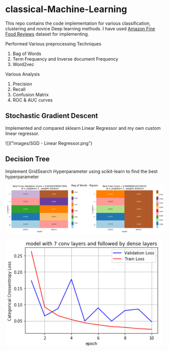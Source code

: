 # classical-Machine-Learning
This repo contains the code implementation for various classification, clustering and novice Deep learning methods. I have used [Amazon Fine Food Reviews](https://www.kaggle.com/snap/amazon-fine-food-reviews) dataset for implementing.

Performed Various preprocessing Techniques
1. Bag of Words
2. Term Frequency and Inverse document Frequency
3. Word2vec

Various Analysis
1. Precision
2. Recall
3. Confusion Matrix
4. ROC & AUC curves

## Stochastic Gradient Descent
Implemented and compared sklearn Linear Regressor and my own custom linear regressor.

![]("images/SGD - Linear Regressor.png")

## Decision Tree
Implement GridSearch Hyperparameter using scikit-learn to find the best hyperparameter

![](images/KNN.png)

![](images/CNN.png)
